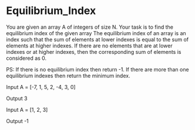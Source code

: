 # Equilibrium_Index

You are given an array A of integers of size N. Your task is to find the equilibrium index of the given array The equilibrium index of an array is an index such that the sum of elements at lower indexes is equal to the sum of elements at higher indexes. If there are no elements that are at lower indexes or at higher indexes, then the corresponding sum of elements is considered as 0.

PS: If there is no equilibrium index then return -1. If there are more than one equilibrium indexes then return the minimum index.

Input A = [-7, 1, 5, 2, -4, 3, 0]

Output 3

Input A = [1, 2, 3]

Output -1

